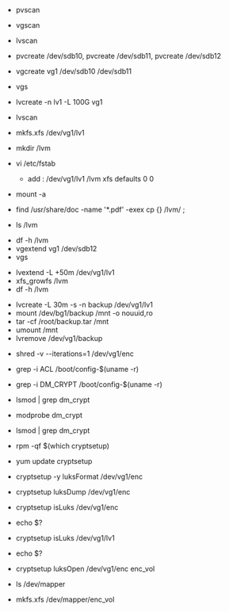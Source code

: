 <!-- Creating LVMs -->

  - pvscan <!-- Physical Volume scan -->
  - vgscan <!-- Volume group scan -->
  - lvscan <!-- Logical Volume scan -->

  - pvcreate /dev/sdb10, pvcreate /dev/sdb11, pvcreate /dev/sdb12   

  - vgcreate vg1 /dev/sdb10 /dev/sdb11
  - vgs

  - lvcreate -n lv1 -L 100G vg1
  - lvscan 

  - mkfs.xfs /dev/vg1/lv1
  - mkdir /lvm

  - vi /etc/fstab
    - add : /dev/vg1/lv1 /lvm xfs defaults 0 0 
  - mount -a

  - find /usr/share/doc -name '*.pdf' -exex cp {} /lvm/ \;
  - ls /lvm

<!-- Extend a Volume Group -->
  - df -h /lvm
  - vgextend vg1 /dev/sdb12
  - vgs 

<!-- Extend a Logical Volume -->
  - lvextend -L +50m /dev/vg1/lv1
  - xfs_growfs /lvm
  - df -h /lvm


<!-- Take LVM Snapshots -->
  - lvcreate -L 30m -s -n backup /dev/vg1/lv1
  - mount /dev/bg1/backup /mnt -o nouuid,ro
  - tar -cf /root/backup.tar /mnt
  - umount /mnt
  - lvremove /dev/vg1/backup


<!-- Shred and Encrypt -->
  - shred -v --iterations=1 /dev/vg1/enc
  - grep -i ACL /boot/config-$(uname -r)
  - grep -i DM_CRYPT /boot/config-$(uname -r)
  - lsmod | grep dm_crypt
  - modprobe dm_crypt 
  - lsmod | grep dm_crypt
  - rpm -qf $(which cryptsetup)
  - yum update cryptsetup
  
  - cryptsetup -y luksFormat /dev/vg1/enc
  - cryptsetup luksDump /dev/vg1/enc
  - cryptsetup isLuks /dev/vg1/enc
  - echo $?
  - cryptsetup isLuks /dev/vg1/lv1
  - echo $?

  - cryptsetup luksOpen /dev/vg1/enc enc_vol <!-- Then enter the passphrase -->
  - ls /dev/mapper
  - mkfs.xfs /dev/mapper/enc_vol
  



<!-- 

FEDORA FILE STRUCTURE:

NAME                            MAJ:MIN RM   SIZE RO TYPE MOUNTPOINT
sda                               8:0    0 465.8G  0 disk
|-sda1                            8:1    0   200M  0 part /boot/efi
|-sda2                            8:2    0     1G  0 part /boot
`-sda3                            8:3    0 464.6G  0 part
  |-fedora_localhost--live-root 253:0    0    50G  0 lvm  /
  |-fedora_localhost--live-swap 253:1    0   3.9G  0 lvm  [SWAP]
  `-fedora_localhost--live-home 253:2    0 410.7G  0 lvm  /home
sr0                              11:0    1  1024M  0 rom

-->


